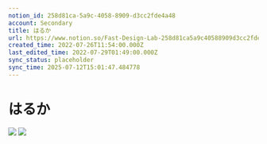 ```yaml
---
notion_id: 258d81ca-5a9c-4058-8909-d3cc2fde4a48
account: Secondary
title: はるか
url: https://www.notion.so/Fast-Design-Lab-258d81ca5a9c40588909d3cc2fde4a48
created_time: 2022-07-26T11:54:00.000Z
last_edited_time: 2022-07-29T01:49:00.000Z
sync_status: placeholder
sync_time: 2025-07-12T15:01:47.484778
---
```

# はるか

![](https://ryota-noz.work/wp-content/themes/cocoon-child-master/images/design_g_img/9.jpg)
![](https://prod-files-secure.s3.us-west-2.amazonaws.com/d58fe38c-a9d4-4466-aed9-85604b7b2c6d/9c3cb15d-d7c5-4445-b692-97b13a23287d/Untitled.png?X-Amz-Algorithm=AWS4-HMAC-SHA256&X-Amz-Content-Sha256=UNSIGNED-PAYLOAD&X-Amz-Credential=ASIAZI2LB466ZUKJB4KA%2F20250719%2Fus-west-2%2Fs3%2Faws4_request&X-Amz-Date=20250719T062416Z&X-Amz-Expires=3600&X-Amz-Security-Token=IQoJb3JpZ2luX2VjEIX%2F%2F%2F%2F%2F%2F%2F%2F%2F%2FwEaCXVzLXdlc3QtMiJHMEUCIDTwv3fxZ0fW%2B0s%2FQP1LNhuNjgIhEiU%2BKXJHwH6zNW06AiEAgYzXhZSDA5ykMR0H%2BNmKgjflLY6%2B8%2FHoVTC5ZYsFWvsqiAQInv%2F%2F%2F%2F%2F%2F%2F%2F%2F%2FARAAGgw2Mzc0MjMxODM4MDUiDBARLvtJtfVO99WCnircA8zl8j0cqb2zJgh3%2FPL%2BXaeaQ7YRmn3KhRDFyBMkLDx%2FQjwN0ihdai9ZTxnhK3W%2Fl1oWp4jev%2BV7qJWtbufjGzmozO8B8MvuZ4azr8h4mdLiQge4IMBE%2Fual6NFtI%2B79WUoNvXRuUVrB3e7MG%2F7OfT99%2Fsx%2BbQbjsd7SzGONNkd7t9oZJq%2FT6r976dgJfsOQbrSW%2FdoKT7AU4jPrwvcpSxZYBjSzxbMo1z%2F9z0IEEPHEZq0YmNQo%2BVy1kE%2B0HwrHTOkW%2FH3OJrjKniRY5tAAkBWf496UzEbvIyBJ5LcijH2FNyMyfW3%2BBIKQGCi68RC5ACUyL77jIT0hPkaNTHqxOaHm9Sy%2FuDZTjYesJga3J5hAA50LYoMH0Z1rxuZjZvDCjqPRPXB4ja0QGxXqTsYtf90fMYITF2gAImDjzTOAIR2CFw4Zf8YbbTNxvsKnESJOO2XQmObwcpoiq0xxafETBN8YhafEvZ%2BSJvacWLRBF7fJVPfPO0R6%2F7rP83ckePJenhOj5Q5RSY2gcMApQnWYGzyOPFqo%2FJSND7rojx%2BuLYyMKFJzUelaMu82oGXPHpdac0bK1zeUFCQ7WRpUG3%2FA6qAJlgXDNDxUkqq0I5kno6d6n0inlWUwwQFJTwEZMJ7G7MMGOqUB%2FPTid1YHRn30p20jVKPCzo7gMIJzP6vVscvAny8jvUap4%2BTG3rmG6gAxV%2B3dODrO7CdBrjWFb3GpUKWBi0qsdZBXsNt%2Fd4ZJpFvSGlpoajaZcCxCBUz26Bu%2F5xhlTPyWKVKt4kREkoeVV8x06tAF%2B88tV1GZVJHx%2BHeIGID6%2BiqhWyoHItc7YRgiSB1TZ9izyVqa6oglpaSn%2FxTGLabP%2BloXQ19F&X-Amz-Signature=62fd8c72a288db098c0da87945876a03c8c30d221bdcbb1c69af909118f64542&X-Amz-SignedHeaders=host&x-amz-checksum-mode=ENABLED&x-id=GetObject)